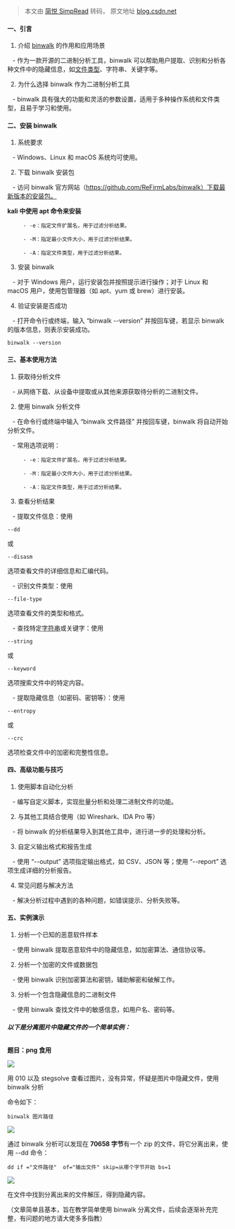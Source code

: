 > 本文由 [简悦 SimpRead](http://ksria.com/simpread/) 转码， 原文地址 [blog.csdn.net](https://blog.csdn.net/ttovlove_/article/details/135070900?ops_request_misc=%257B%2522request%255Fid%2522%253A%2522172009931716800222842487%2522%252C%2522scm%2522%253A%252220140713.130102334..%2522%257D&request_id=172009931716800222842487&biz_id=0&utm_medium=distribute.pc_search_result.none-task-blog-2~all~baidu_landing_v2~default-6-135070900-null-null.142^v100^pc_search_result_base4&utm_term=binwalk&spm=1018.2226.3001.4187)

#### 一、引言

1. 介绍 [binwalk](https://so.csdn.net/so/search?q=binwalk&spm=1001.2101.3001.7020) 的作用和应用场景

   - 作为一款开源的二进制分析工具，binwalk 可以帮助用户提取、识别和分析各种文件中的隐藏信息，如[文件类型](https://so.csdn.net/so/search?q=%E6%96%87%E4%BB%B6%E7%B1%BB%E5%9E%8B&spm=1001.2101.3001.7020)、字符串、关键字等。

2. 为什么选择 binwalk 作为二进制分析工具

   - binwalk 具有强大的功能和灵活的参数设置，适用于多种操作系统和文件类型，且易于学习和使用。

#### 二、安装 binwalk

1. 系统要求

   - Windows、Linux 和 macOS 系统均可使用。

2. 下载 binwalk 安装包

   - 访问 binwalk 官方网站（https://github.com/ReFirmLabs/binwalk）下载最新版本的安装包。

**kali 中使用 apt 命令来安装**

```
     - -e：指定文件扩展名，用于过滤分析结果。
 
     - -M：指定最小文件大小，用于过滤分析结果。
 
     - -A：指定文件类型，用于过滤分析结果。
```

3. 安装 binwalk

   - 对于 Windows 用户，运行安装包并按照提示进行操作；对于 Linux 和 macOS 用户，使用包管理器（如 apt、yum 或 brew）进行安装。

4. 验证安装是否成功

   - 打开命令行或终端，输入 “binwalk --version” 并按回车键，若显示 binwalk 的版本信息，则表示安装成功。

```
binwalk --version
```

#### 三、基本使用方法

1. 获取待分析文件

   - 从网络下载、从设备中提取或从其他来源获取待分析的二进制文件。

2. 使用 binwalk 分析文件

   - 在命令行或终端中输入 “binwalk 文件路径” 并按回车键，binwalk 将自动开始分析文件。

   - 常用选项说明：   

```
     - -e：指定文件扩展名，用于过滤分析结果。
 
     - -M：指定最小文件大小，用于过滤分析结果。
 
     - -A：指定文件类型，用于过滤分析结果。
```

3. 查看分析结果

   - 提取文件信息：使用

```
--dd
```

或

```
--disasm
```

选项查看文件的详细信息和汇编代码。

   - 识别文件类型：使用

```
--file-type
```

选项查看文件的类型和格式。

   - 查找特定[字符串](https://so.csdn.net/so/search?q=%E5%AD%97%E7%AC%A6%E4%B8%B2&spm=1001.2101.3001.7020)或关键字：使用

```
--string
```

或

```
--keyword
```

选项搜索文件中的特定内容。

   - 提取隐藏信息（如密码、密钥等）：使用

```
--entropy
```

或

```
--crc
```

选项检查文件中的加密和完整性信息。

#### 四、高级功能与技巧

1. 使用脚本自动化分析

   - 编写自定义脚本，实现批量分析和处理二进制文件的功能。

2. 与其他工具结合使用（如 Wireshark、IDA Pro 等）

   - 将 binwalk 的分析结果导入到其他工具中，进行进一步的处理和分析。

3. 自定义输出格式和报告生成

   - 使用 “--output” 选项指定输出格式，如 CSV、JSON 等；使用 “--report” 选项生成详细的分析报告。

4. 常见问题与解决方法

   - 解决分析过程中遇到的各种问题，如错误提示、分析失败等。

#### 五、实例演示

1. 分析一个已知的恶意软件样本

   - 使用 binwalk 提取恶意软件中的隐藏信息，如加密算法、通信协议等。

2. 分析一个加密的文件或数据包

   - 使用 binwalk 识别加密算法和密钥，辅助解密和破解工作。

3. 分析一个包含隐藏信息的二进制文件

   - 使用 binwalk 查找文件中的敏感信息，如用户名、密码等。

###### **以下是分离图片中隐藏文件的一个简单实例：**

**题目：png 食用**

![](https://img-blog.csdnimg.cn/direct/8e4d5879275940a0ba7cfad519eaab63.png)

用 010 以及 stegsolve 查看过图片，没有异常，怀疑是图片中隐藏文件，使用 binwalk 分析

命令如下：

```
binwalk 图片路径
```

![](https://img-blog.csdnimg.cn/direct/23f3862878c14f218a25ad4db584edcd.png)

通过 binwalk 分析可以发现在 **70658 字节**有一个 zip 的文件，将它分离出来，使用 --dd 命令：

```
dd if ="文件路径"  of="输出文件" skip=从哪个字节开始 bs=1
```

![](https://img-blog.csdnimg.cn/direct/4ed126d274994e87a9919c77edeb7b52.png)

在文件中找到分离出来的文件解压，得到隐藏内容。

（文章简单且基本，旨在教学简单使用 binwalk 分离文件，后续会逐渐补充完整，有问题的地方请大佬多多指教）